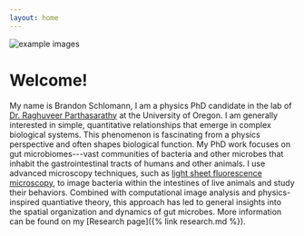 ```yaml
---
layout: home
---
```

![example images]({{site.baseurl}}/assets/homefig.jpg)

# Welcome!

My name is Brandon Schlomann, I am a physics PhD candidate in the lab of [Dr. Raghuveer Parthasarathy](https://pages.uoregon.edu/raghu/) at the University of Oregon. I am generally interested in simple, quantitative relationships that emerge in complex biological systems. This phenomenon is fascinating from a physics perspective and often shapes biological function. My PhD work focuses on gut microbiomes---vast communities of bacteria and other microbes that inhabit the gastrointestinal tracts of humans and other animals. I use advanced microscopy techniques, such as [light sheet fluorescence microscopy](https://en.wikipedia.org/wiki/Light_sheet_fluorescence_microscopy), to image bacteria within the intestines of live animals and study their behaviors. Combined with computational image analysis and physics-inspired quantiative theory, this approach has led to general insights into the spatial organization and dynamics of gut microbes. More information can be found on my [Research page]({% link research.md %}).